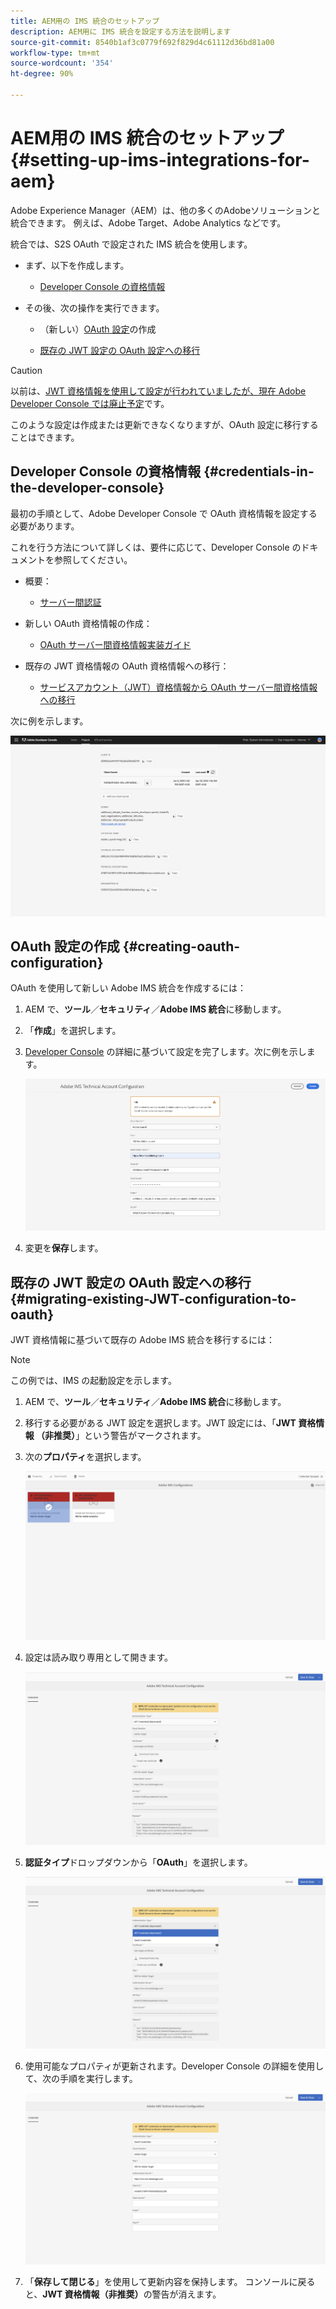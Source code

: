 ```yaml
---
title: AEM用の IMS 統合のセットアップ
description: AEM用に IMS 統合を設定する方法を説明します
source-git-commit: 8540b1af3c0779f692f829d4c61112d36bd81a00
workflow-type: tm+mt
source-wordcount: '354'
ht-degree: 90%

---
```



# AEM用の IMS 統合のセットアップ {#setting-up-ims-integrations-for-aem}

<!--

>[!NOTE]
>
>Adobe customers use [Adobe Developer Console](https://developer.adobe.com/console) to generate credentials that enable access to various APIs. Customers select from various credential types ranging from OAuth Server-to-Server to Single-Page App. One of those credential types, Service Account (JWT) credentials, has been deprecated in favor of the OAuth Server-to-Server credentials with Service Pack 20. This change can be back ported to older Service Packs, starting with Service Pack 11 up to Service Pack 20 with the use of a hotfix that you can download here. -->

Adobe Experience Manager（AEM）は、他の多くのAdobeソリューションと統合できます。 例えば、Adobe Target、Adobe Analytics などです。

統合では、S2S OAuth で設定された IMS 統合を使用します。

* まず、以下を作成します。

   * [Developer Console の資格情報](#credentials-in-the-developer-console)

* その後、次の操作を実行できます。

   * （新しい）[OAuth 設定](#creating-oauth-configuration)の作成

   * [既存の JWT 設定の OAuth 設定への移行](#migrating-existing-JWT-configuration-to-oauth)

>[!CAUTION]
>
>以前は、[JWT 資格情報を使用して設定が行われていましたが、現在 Adobe Developer Console では廃止予定](/help/sites-administering/jwt-credentials-deprecation-in-adobe-developer-console.md)です。
>
>このような設定は作成または更新できなくなりますが、OAuth 設定に移行することはできます。

## Developer Console の資格情報 {#credentials-in-the-developer-console}

最初の手順として、Adobe Developer Console で OAuth 資格情報を設定する必要があります。

これを行う方法について詳しくは、要件に応じて、Developer Console のドキュメントを参照してください。

* 概要：

   * [サーバー間認証](https://developer.adobe.com/developer-console/docs/guides/authentication/ServerToServerAuthentication/)

* 新しい OAuth 資格情報の作成：

   * [OAuth サーバー間資格情報実装ガイド](https://developer.adobe.com/developer-console/docs/guides/authentication/ServerToServerAuthentication/implementation/)

* 既存の JWT 資格情報の OAuth 資格情報への移行：

   * [サービスアカウント（JWT）資格情報から OAuth サーバー間資格情報への移行](https://developer.adobe.com/developer-console/docs/guides/authentication/ServerToServerAuthentication/migration/)

次に例を示します。

![Developer Console の OAuth 資格情報](assets/ims-configuration-developer-console.png)

## OAuth 設定の作成 {#creating-oauth-configuration}

OAuth を使用して新しい Adobe IMS 統合を作成するには：

1. AEM で、**ツール**／**セキュリティ**／**Adobe IMS 統合**&#x200B;に移動します。

1. 「**作成**」を選択します。

1. [Developer Console](https://developer.adobe.com/developer-console/docs/guides/authentication/ServerToServerAuthentication/implementation/) の詳細に基づいて設定を完了します。次に例を示します。

   ![OAuth 設定の作成](assets/ims-create-oauth-configuration.png)

1. 変更を&#x200B;**保存**&#x200B;します。

## 既存の JWT 設定の OAuth 設定への移行 {#migrating-existing-JWT-configuration-to-oauth}

JWT 資格情報に基づいて既存の Adobe IMS 統合を移行するには：

>[!NOTE]
>
>この例では、IMS の起動設定を示します。

1. AEM で、**ツール**／**セキュリティ**／**Adobe IMS 統合**&#x200B;に移動します。

1. 移行する必要がある JWT 設定を選択します。JWT 設定には、「**JWT 資格情報 （非推奨）**」という警告がマークされます。

1. 次の&#x200B;**プロパティ**&#x200B;を選択します。

   ![JWT 資格情報の選択](assets/ims-migrate-jwt-select-configuration.png)

1. 設定は読み取り専用として開きます。

   ![設定プロパティ - 読み取り専用](assets/ims-migrate-jwt-properties-read-only.png)

1. **認証タイプ**&#x200B;ドロップダウンから「**OAuth**」を選択します。

   ![認証タイプの選択](assets/ims-migrate-jwt-authentication-type.png)

1. 使用可能なプロパティが更新されます。Developer Console の詳細を使用して、次の手順を実行します。

   ![OAuth の詳細の入力](assets/ims-migrate-jwt-complete-oauth-details.png)

1. 「**保存して閉じる**」を使用して更新内容を保持します。
コンソールに戻ると、**JWT 資格情報（非推奨）**&#x200B;の警告が消えます。